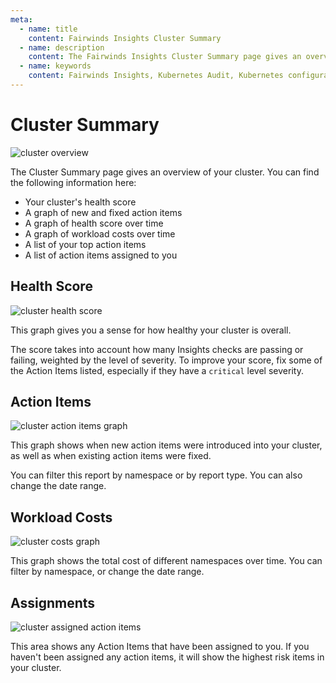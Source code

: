 ```yaml
---
meta:
  - name: title
    content: Fairwinds Insights Cluster Summary
  - name: description
    content: The Fairwinds Insights Cluster Summary page gives an overview of your cluster. Read the documentation.
  - name: keywords
    content: Fairwinds Insights, Kubernetes Audit, Kubernetes configuration validation, cluster summary
---
```


# Cluster Summary

<img :src="$withBase('/img/overview.png')" alt="cluster overview">

The Cluster Summary page gives an overview of your cluster. You can find
the following information here:
* Your cluster's health score
* A graph of new and fixed action items
* A graph of health score over time
* A graph of workload costs over time
* A list of your top action items
* A list of action items assigned to you

## Health Score
<div class="mini-img">
  <img :src="$withBase('/img/cluster-health-score.png')" alt="cluster health score">
</div>

This graph gives you a sense for how healthy your cluster is overall.

The score takes into account how many Insights checks are passing or failing, weighted
by the level of severity. To improve your score, fix some of the Action Items listed,
especially if they have a `critical` level severity.

## Action Items
<img :src="$withBase('/img/cluster-action-items-graph.png')" alt="cluster action items graph">

This graph shows when new action items were introduced into your cluster, as well as when
existing action items were fixed.

You can filter this report by namespace or by report type. You can also change the date range.

## Workload Costs
<img :src="$withBase('/img/cluster-costs-graph.png')" alt="cluster costs graph">

This graph shows the total cost of different namespaces over time. You can filter by namespace,
or change the date range.

## Assignments
<img :src="$withBase('/img/cluster-assigned-ais.png')" alt="cluster assigned action items">

This area shows any Action Items that have been assigned to you. If you haven't been
assigned any action items, it will show the highest risk items in your cluster.

